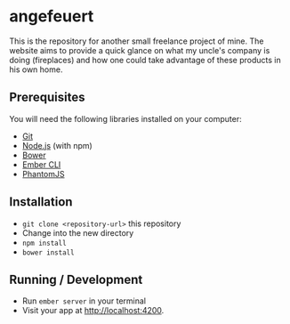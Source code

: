 # angefeuert

This is the repository for another small freelance project of mine. The website aims to provide a quick glance on what my uncle's company is doing (fireplaces) and how one could take advantage of these products in his own home.

## Prerequisites

You will need the following libraries installed on your computer:

* [Git](http://git-scm.com)
* [Node.js](http://nodejs.org) (with npm)
* [Bower](http://bower.io)
* [Ember CLI](http://ember-cli.com)
* [PhantomJS](http://phantomjs.org)

## Installation

* `git clone <repository-url>` this repository
* Change into the new directory
* `npm install`
* `bower install`

## Running / Development

* Run `ember server` in your terminal
* Visit your app at [http://localhost:4200](http://localhost:4200).
